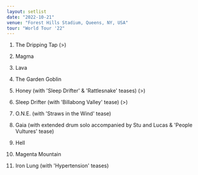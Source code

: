 ```yaml
---
layout: setlist
date: "2022-10-21"
venue: "Forest Hills Stadium, Queens, NY, USA"
tour: "World Tour '22"
---
```



 1. The Dripping Tap
    (>)

 2. Magma

 3. Lava

 4. The Garden Goblin

 5. Honey
    (with 'Sleep Drifter' & 'Rattlesnake' teases) (>)

 6. Sleep Drifter
    (with 'Billabong Valley' tease) (>)

 7. O.N.E.
    (with 'Straws in the Wind' tease)

 8. Gaia
    (with extended drum solo accompanied by Stu and Lucas & 'People
    Vultures' tease)

 9. Hell

10. Magenta Mountain

11. Iron Lung
    (with 'Hypertension' teases)


